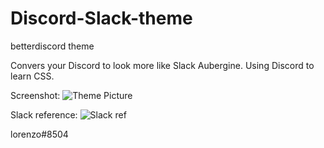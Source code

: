 # Discord-Slack-theme
betterdiscord theme

Convers your Discord to look more like Slack Aubergine. 
Using Discord to learn CSS.

Screenshot:
![Theme Picture](https://i.imgur.com/6iHEEi9.png)


Slack reference:
![Slack ref](https://i.imgur.com/lPSU5OS.png)

lorenzo#8504
